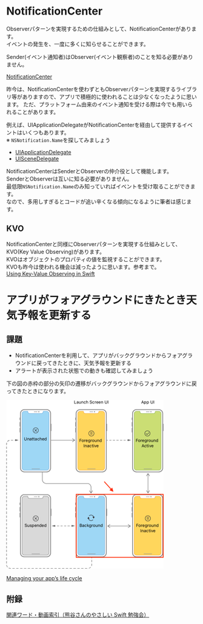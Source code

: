 # NotificationCenter

Observerパターンを実現するための仕組みとして、NotificationCenterがあります。  
イベントの発生を、一度に多くに知らせることができます。

Sender(イベント通知者)はObserver(イベント観察者)のことを知る必要がありません。  

[NotificationCenter](https://developer.apple.com/documentation/foundation/notificationcenter)

昨今は、NotificationCenterを使わずともObserverパターンを実現するライブラリ等がありますので、アプリで積極的に使われることは少なくなったように思います。
ただ、プラットフォーム由来のイベント通知を受ける際は今でも用いられることがあります。

例えば、UIApplicationDelegateがNotificationCenterを経由して提供するイベントはいくつもあります。  
※ `NSNotification.Name`を探してみましょう  
- [UIApplicationDelegate](https://developer.apple.com/documentation/uikit/uiapplicationdelegate)
- [UISceneDelegate](https://developer.apple.com/documentation/uikit/uiscenedelegate)

NotificationCenterはSenderとObserverの仲介役として機能します。  
SenderとObserverは互いに知る必要がありません。  
最低限`NSNotification.Name`のみ知っていればイベントを受け取ることができます。  
なので、多用しすぎるとコードが追い辛くなる傾向になるように筆者は感じます。

## KVO
NotificationCenterと同様にObserverパターンを実現する仕組みとして、KVO(Key Value Observing)があります。  
KVOはオブジェクトのプロパティの値を監視することができます。  
KVOも昨今は使われる機会は減ったように思います。参考まで。  
[Using Key-Value Observing in Swift](https://developer.apple.com/documentation/swift/cocoa_design_patterns/using_key-value_observing_in_swift)

# アプリがフォアグラウンドにきたとき天気予報を更新する
## 課題
- NotificationCenterを利用して、アプリがバックグラウンドからフォアグラウンドに戻ってきたときに、天気予報を更新する
- アラートが表示された状態での動きも確認してみましょう

下の図の赤枠の部分の矢印の遷移がバックグラウンドからフォアグラウンドに戻ってきたときになります。

<img width="415" alt="scene-state" src="Images/scene-state.png">

[Managing your app’s life cycle](https://developer.apple.com/documentation/uikit/app_and_environment/managing_your_app_s_life_cycle)

## 附録
[関連ワード・動画索引（熊谷さんのやさしい Swift 勉強会）](https://yumemi.notion.site/710cec1d24904e5da79e3bdaa1273dc1)
